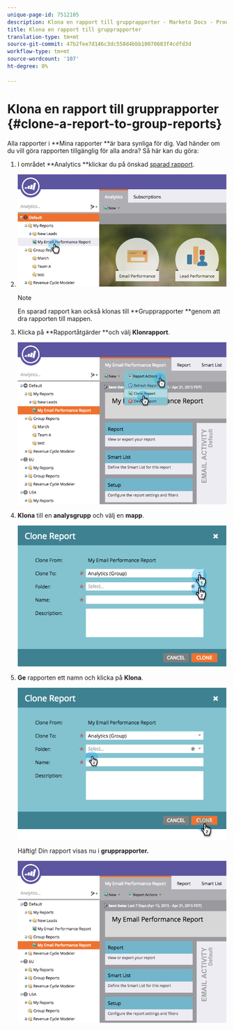 ```yaml
---
unique-page-id: 7512105
description: Klona en rapport till grupprapporter - Marketo Docs - Produktdokumentation
title: Klona en rapport till grupprapporter
translation-type: tm+mt
source-git-commit: 47b2fee7d146c3dc558d4bbb10070683f4cdfd3d
workflow-type: tm+mt
source-wordcount: '107'
ht-degree: 0%

---
```



# Klona en rapport till grupprapporter {#clone-a-report-to-group-reports}

Alla rapporter i **Mina rapporter **är bara synliga för dig. Vad händer om du vill göra rapporten tillgänglig för alla andra? Så här kan du göra:

1. I området **Analytics **klickar du på önskad [sparad rapport](../../../../product-docs/reporting/basic-reporting/creating-reports/save-a-report.md).
1. ![](assets/image2015-4-21-11-3a25-3a54.png)

   >[!NOTE]
   >
   >En sparad rapport kan också klonas till **Grupprapporter **genom att dra rapporten till mappen.

1. Klicka på **Rapportåtgärder **och välj **Klonrapport**.

   ![](assets/image2015-4-21-11-3a29-3a32.png)

1. **Klona** till en  **analysgrupp** och välj en  **mapp**.

   ![](assets/image2015-4-21-11-3a32-3a0.png)

1. **Ge** rapporten ett namn och klicka på  **Klona**.

   ![](assets/image2015-4-21-11-3a33-3a11.png)

   Häftig! Din rapport visas nu i **grupprapporter.**

   ![](assets/image2015-4-21-11-3a37-3a25.png)


